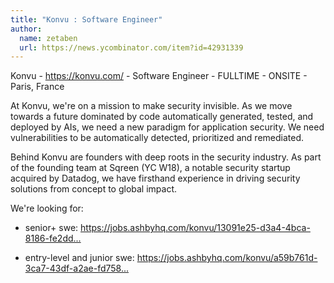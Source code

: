 ```yaml
---
title: "Konvu : Software Engineer"
author:
  name: zetaben
  url: https://news.ycombinator.com/item?id=42931339
---
```

Konvu - <a href="https:&#x2F;&#x2F;konvu.com&#x2F;" rel="nofollow">https:&#x2F;&#x2F;konvu.com&#x2F;</a> - Software Engineer - FULLTIME - ONSITE - Paris, France

At Konvu, we&#x27;re on a mission to make security invisible. As we move towards a future dominated by code automatically generated, tested, and deployed by AIs, we need a new paradigm for application security. We need vulnerabilities to be automatically detected, prioritized and remediated.

Behind Konvu are founders with deep roots in the security industry. As part of the founding team at Sqreen (YC W18), a notable security startup acquired by Datadog, we have firsthand experience in driving security solutions from concept to global impact.

We&#x27;re looking for:

* senior+ swe: <a href="https:&#x2F;&#x2F;jobs.ashbyhq.com&#x2F;konvu&#x2F;13091e25-d3a4-4bca-8186-fe2ddeeeb5ba" rel="nofollow">https:&#x2F;&#x2F;jobs.ashbyhq.com&#x2F;konvu&#x2F;13091e25-d3a4-4bca-8186-fe2dd...</a>

* entry-level and junior swe: <a href="https:&#x2F;&#x2F;jobs.ashbyhq.com&#x2F;konvu&#x2F;a59b761d-3ca7-43df-a2ae-fd758b565257" rel="nofollow">https:&#x2F;&#x2F;jobs.ashbyhq.com&#x2F;konvu&#x2F;a59b761d-3ca7-43df-a2ae-fd758...</a>
<JobApplication />
